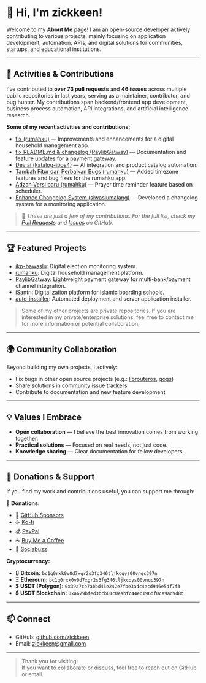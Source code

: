# 👋 Hi, I'm zickkeen!

Welcome to my **About Me** page! I am an open-source developer actively contributing to various projects, mainly focusing on application development, automation, APIs, and digital solutions for communities, startups, and educational institutions.

---

## 🚀 Activities & Contributions

I've contributed to **over 73 pull requests** and **46 issues** across multiple public repositories in last years, serving as a maintainer, contributor, and bug hunter. My contributions span backend/frontend app development, business process automation, API integrations, and artificial intelligence research.

**Some of my recent activities and contributions:**
- [fix (rumahku)](https://github.com/zickkeen/rumahku/pull/13) — Improvements and enhancements for a digital household management app.
- [fix README.md & changelog (PaylibGatway)](https://github.com/zickkeen/PaylibGatway/pull/1) — Documentation and feature updates for a payment gateway.
- [Dev ai (katalog-ipos4)](https://github.com/zickkeen/katalog-ipos4/pull/8) — AI integration and product catalog automation.
- [Tambah Fitur dan Perbaikan Bugs (rumahku)](https://github.com/zickkeen/rumahku/issues/5) — Added timezone features and bug fixes for the rumahku app.
- [Adzan Versi baru (rumahku)](https://github.com/zickkeen/rumahku/pull/4) — Prayer time reminder feature based on scheduler.
- [Enhance Changelog System (siwaslumalang)](https://github.com/bojezcreative/siwaslumalang/issues/15) — Developed a changelog system for a monitoring application.

> 🔎 *These are just a few of my contributions. For the full list, check my [Pull Requests](https://github.com/pulls?q=is%3Apr+author%3Azickkeen+sort%3Aupdated) and [Issues](https://github.com/issues?q=author%3Azickkeen+is%3Aissue+sort%3Aupdated) on GitHub.*

---

## 🏆 Featured Projects

- [ikp-bawaslu](https://github.com/zickkeen/ikp-bawaslu): Digital election monitoring system.
- [rumahku](https://github.com/zickkeen/rumahku): Digital household management platform.
- [PaylibGatway](https://github.com/zickkeen/PaylibGatway): Lightweight payment gateway for multi-bank/payment channel integration.
- [iSantri](https://github.com/zickkeen/iSantri): Digitalization platform for Islamic boarding schools.
- [auto-installer](https://github.com/zickkeen/auto-installer): Automated deployment and server application installer.

> Some of my other projects are private repositories. If you are interested in my private/enterprise solutions, feel free to contact me for more information or potential collaboration.

---

## 🌍 Community Collaboration

Beyond building my own projects, I actively:
- Fix bugs in other open source projects (e.g.: [librouteros](https://github.com/luqasz/librouteros/issues/256), [gogs](https://github.com/gogs/gogs/issues/6834))
- Share solutions in community issue trackers
- Contribute to documentation and new feature development

---

## 💡 Values I Embrace

- **Open collaboration** — I believe the best innovation comes from working together.
- **Practical solutions** — Focused on real needs, not just code.
- **Knowledge sharing** — Clear documentation for fellow developers.

---

## 💝 Donations & Support

If you find my work and contributions useful, you can support me through:

**💝 Donations:**
- 🐙 [GitHub Sponsors](https://github.com/sponsors/zickkeen)
- ☕ [Ko-fi](https://ko-fi.com/zickkeen)
- 💰 [PayPal](https://paypal.me/donateZickkeen)
- ☕ [Buy Me a Coffee](https://www.buymeacoffee.com/zickkeen)
- 💝 [Sociabuzz](https://sociabuzz.com/zickkeen/tribe)

**Cryptocurrency:**
- ₿ **Bitcoin:** `bc1q0rxk0v0d7xgr2s3fg346tljkcqys00vnqc397n`
- Ξ **Ethereum:** `bc1q0rxk0v0d7xgr2s3fg346tljkcqys00vnqc397n`
- 💲 **USDT (Polygon):** `0x39a7cb7abbd45e242e7fbe3adc4acd946e54f7f3`
- 💲 **USDT Blockchain:** `0xa679bfed3bcb01c0eabfc44ed196df0ca9ad9d8d`

---

## 📫 Connect

- GitHub: [github.com/zickkeen](https://github.com/zickkeen)
- Email: [zickkeen@gmail.com](mailto:zickkeen@gmail.com)

---

> Thank you for visiting!  
> If you want to collaborate or discuss, feel free to reach out on GitHub or email.
